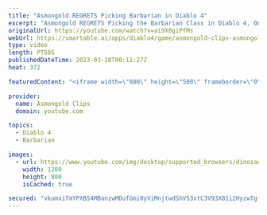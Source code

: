 ```yaml
---
title: "Asmongold REGRETS Picking Barbarian in Diablo 4"
excerpt: "Asmongold REGRETS Picking the Barbarian Class in Diablo 4, On this Asmongold Youtube Channel You will never quit finding ..."
originalUrl: https://youtube.com/watch?v=ai9X8giPfMs
webUrl: https://smartable.ai/apps/diablo4/game/asmongold-clips-asmongold-regrets-picking-barbarian-in-diablo-4/
type: video
length: PT58S
publishedDateTime: 2023-03-18T00:11:27Z
heat: 372

featuredContent: "<iframe width=\"800\" height=\"500\" frameborder=\"0\" src=\"https://www.youtube.com/embed/ai9X8giPfMs\" allow=\"accelerometer; autoplay; encrypted-media; gyroscope; picture-in-picture\" allowfullscreen></iframe>"

provider:
  name: Asmongold Clips
  domain: youtube.com

topics:
  - Diablo 4
  - Barbarian

images:
  - url: https://www.youtube.com/img/desktop/supported_browsers/dinosaur.png
    width: 1200
    height: 800
    isCached: true

secured: "vkumxiTmYPXBS4MBanzwMDufGmi0yViMnjtwdShVS3xtC3V93X81i2HyzwTgfQPRwpiFihrnMeyo78Y8BioIbKvMApg74h3xIXPG1LY73n3UydFOT7kl0xGu6mOH52ufHsnTrQHhqjb0/xGcN2ZwG+cjs4v1aIgD9mbPPms2HsN94DJFTXgfbtauoNrf6J4QYGFmN9s5gtVFq9Oxuo/KFVwQYqmSCGRYin0EsJepJH5ymLYbf/hUq3A57XN+HkTkYDVjWWufjv3CdaX4Z8x7vZP4KBV7EfRNsN46Y7E7V0PUWpsc0m2ynk03CWSJD8joD5Kr1DAn/tD6X0xmOYr/j23YA4r3lNlXQoQWD/oyJllOj16PydBUoOZPFCtxKychAI1S8ja4eDwWKjX74WPm1EY/Gfy+04uCY04wfrs8Es85jVJ9KKZy+rmT+o5gMVHp;71mm4hljYrmBe6bVIHkemg=="
---
```


